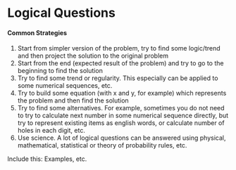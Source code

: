 # Logical Questions

#### Common Strategies
1. Start from simpler version of the problem, try to find some logic/trend and then project the solution to the original problem
2. Start from the end (expected result of the problem) and try to go to the beginning to find the solution
3. Try to find some trend or regularity. This especially can be applied to some numerical sequences, etc.
4. Try to build some equation (with x and y, for example) which represents the problem and then find the solution
5. Try to find some alternatives. For example, sometimes you do not need to try to calculate next number in some numerical
sequence directly, but try to represent existing items as english words, or calculate number of holes in each digit, etc.
6. Use science. A lot of logical questions can be answered using physical, mathematical, statistical or theory of probability rules, etc.

Include this: Examples, etc.
